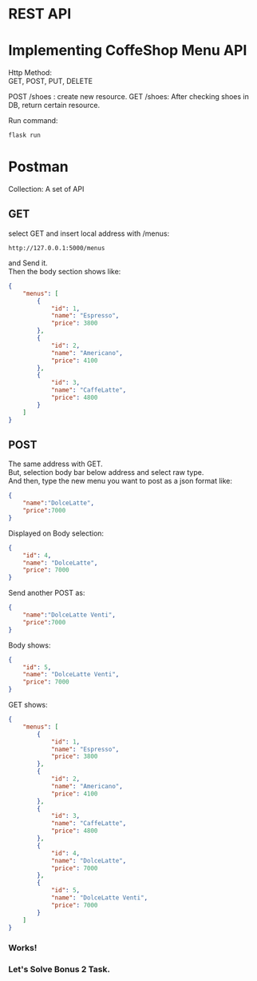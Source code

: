 # REST API

# Implementing CoffeShop Menu API

Http Method:  
GET, POST, PUT, DELETE

POST /shoes : create new resource.
GET /shoes: After checking shoes in DB, return certain resource.

Run command:  
```flask
flask run
```

# Postman
Collection: A set of API

## GET
select GET and insert local address with /menus:  
```flask
http://127.0.0.1:5000/menus
```
and Send it.  
Then the body section shows like:  
```json
{
    "menus": [
        {
            "id": 1,
            "name": "Espresso",
            "price": 3800
        },
        {
            "id": 2,
            "name": "Americano",
            "price": 4100
        },
        {
            "id": 3,
            "name": "CaffeLatte",
            "price": 4800
        }
    ]
}
```

## POST
The same address with GET.  
But, selection body bar below address and select raw type.  
And then, type the new menu you want to post as a json format like:  
```json
{
    "name":"DolceLatte",
    "price":7000
}
```

Displayed on Body selection:  
```json
{
    "id": 4,
    "name": "DolceLatte",
    "price": 7000
}
```
Send another POST as:  
```json
{
    "name":"DolceLatte Venti",
    "price":7000
}
```
Body shows:  
```json
{
    "id": 5,
    "name": "DolceLatte Venti",
    "price": 7000
}
```

GET shows:  
```json
{
    "menus": [
        {
            "id": 1,
            "name": "Espresso",
            "price": 3800
        },
        {
            "id": 2,
            "name": "Americano",
            "price": 4100
        },
        {
            "id": 3,
            "name": "CaffeLatte",
            "price": 4800
        },
        {
            "id": 4,
            "name": "DolceLatte",
            "price": 7000
        },
        {
            "id": 5,
            "name": "DolceLatte Venti",
            "price": 7000
        }
    ]
}
```

### Works!  
### Let's Solve Bonus 2 Task.